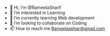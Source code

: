 - 👋 Hi, I’m @RameelaSharif
- 👀 I’m interested in Learning 
- 🌱 I’m currently learning Web development 
- 💞️ I’m looking to collaborate on Coding
- 📫 How to reach me Rameelasehar@gmail.com

<!---
RameelaSharif/RameelaSharif is a ✨ special ✨ repository because its `README.md` (this file) appears on your GitHub profile.
You can click the Preview link to take a look at your changes.
--->
